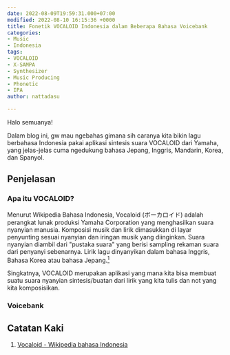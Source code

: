 ```yaml
---
date: 2022-08-09T19:59:31.000+07:00
modified: 2022-08-10 16:15:36 +0000
title: Fonetik VOCALOID Indonesia dalam Beberapa Bahasa Voicebank
categories:
- Music
- Indonesia
tags:
- VOCALOID
- X-SAMPA
- Synthesizer
- Music Producing
- Phonetic
- IPA
author: nattadasu

---
```

Halo semuanya!

Dalam blog ini, gw mau ngebahas gimana sih caranya kita bikin lagu berbahasa Indonesia pakai aplikasi sintesis suara VOCALOID dari Yamaha, yang jelas-jelas cuma ngedukung bahasa Jepang, Inggris, Mandarin, Korea, dan Spanyol.

## Penjelasan

### Apa itu VOCALOID?

Menurut Wikipedia Bahasa Indonesia, Vocaloid (ボーカロイド) adalah perangkat lunak produksi Yamaha Corporation yang menghasilkan suara nyanyian manusia. Komposisi musik dan lirik dimasukkan di layar penyunting sesuai nyanyian dan iringan musik yang diinginkan. Suara nyanyian diambil dari "pustaka suara" yang berisi sampling rekaman suara dari penyanyi sebenarnya. Lirik lagu dinyanyikan dalam bahasa Inggris, Bahasa Korea atau bahasa Jepang.[<sup>1<sup>](#fn1)

Singkatnya, VOCALOID merupakan aplikasi yang mana kita bisa membuat suatu suara nyanyian sintesis/buatan dari lirik yang kita tulis dan not yang kita komposisikan.

### Voicebank
  
<!-- Footnotes -->
## Catatan Kaki
  1. <a id="fn1"></a> [Vocaloid - Wikipedia bahasa Indonesia](https://id.wikipedia.org/wiki/Vocaloid)